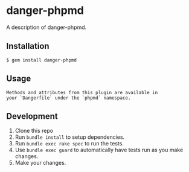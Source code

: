 # danger-phpmd

A description of danger-phpmd.

## Installation

    $ gem install danger-phpmd

## Usage

    Methods and attributes from this plugin are available in
    your `Dangerfile` under the `phpmd` namespace.

## Development

1. Clone this repo
2. Run `bundle install` to setup dependencies.
3. Run `bundle exec rake spec` to run the tests.
4. Use `bundle exec guard` to automatically have tests run as you make changes.
5. Make your changes.
